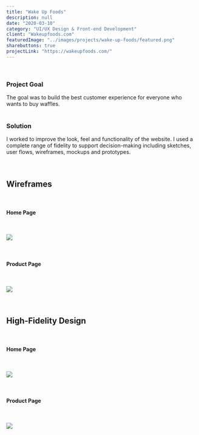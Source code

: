```yaml
---
title: "Wake Up Foods"
description: null
date: "2020-03-10"
category: "UI/UX Design & Front-end Development"
client: "Wakeupfoods.com"
featuredImage: "../images/projects/wake-up-foods/featured.png"
sharebuttons: true
projectLink: "https://wakeupfoods.com/"
---
```


<br />

### Project Goal
The goal was to build the best customer experience for everyone who wants to buy waffles.
<br />
<br />

### Solution
I worked to improve the look, feel and functionality of the website. I used a complete range of fidelity to support decision-making including sketches, user flows, wireframes, mockups and prototypes.
<br />
<br />
<br />

## Wireframes
<br />

#### Home Page
<br />

![](../images/projects/wake-up-foods/home-page-wireframe.png)
<br />
<br />
<br />

#### Product Page
<br />

![](../images/projects/wake-up-foods/product-page-wireframe.png)
<br />
<br />
<br />

## High-Fidelity Design
<br />

#### Home Page
<br />

![](../images/projects/wake-up-foods/home-page.png)
<br />
<br />
<br />

#### Product Page
<br />

![](../images/projects/wake-up-foods/product-page.png)